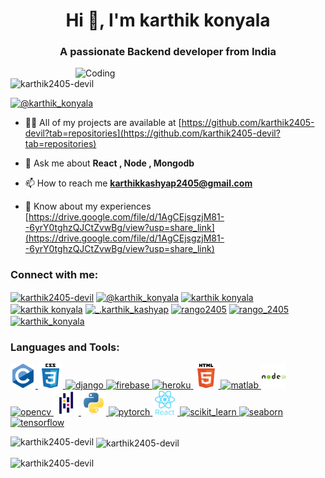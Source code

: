 <h1 align="center">Hi 👋, I'm karthik konyala</h1>
<h3 align="center">A passionate Backend developer from India</h3>
<img align ="right" alt="Coding" width="400" src="https://media2.giphy.com/media/qgQUggAC3Pfv687qPC/giphy.gif?cid=790b7611216a6ab6102febd1c18ec6f66603dcbcc759cf87&rid=giphy.gif&ct=g">
<p align="left"> <img src="https://komarev.com/ghpvc/?username=karthik2405-devil&label=Profile%20views&color=0e75b6&style=flat" alt="karthik2405-devil" /> </p>

<p align="left"> <a href="https://twitter.com/@karthik_konyala" target="blank"><img src="https://img.shields.io/twitter/follow/@karthik_konyala?logo=twitter&style=for-the-badge" alt="@karthik_konyala" /></a> </p>

- 👨‍💻 All of my projects are available at [https://github.com/karthik2405-devil?tab=repositories](https://github.com/karthik2405-devil?tab=repositories)

- 💬 Ask me about **React , Node , Mongodb**

- 📫 How to reach me **karthikkashyap2405@gmail.com**

- 📄 Know about my experiences [https://drive.google.com/file/d/1AgCEjsgzjM81--6yrY0tghzQJCtZvwBg/view?usp=share_link](https://drive.google.com/file/d/1AgCEjsgzjM81--6yrY0tghzQJCtZvwBg/view?usp=share_link)

<h3 align="left">Connect with me:</h3>
<p align="left">
<a href="https://codepen.io/karthik2405-devil" target="blank"><img align="center" src="https://raw.githubusercontent.com/rahuldkjain/github-profile-readme-generator/master/src/images/icons/Social/codepen.svg" alt="karthik2405-devil" height="30" width="40" /></a>
<a href="https://twitter.com/@karthik_konyala" target="blank"><img align="center" src="https://raw.githubusercontent.com/rahuldkjain/github-profile-readme-generator/master/src/images/icons/Social/twitter.svg" alt="@karthik_konyala" height="30" width="40" /></a>
<a href="https://linkedin.com/in/karthik konyala" target="blank"><img align="center" src="https://raw.githubusercontent.com/rahuldkjain/github-profile-readme-generator/master/src/images/icons/Social/linked-in-alt.svg" alt="karthik konyala" height="30" width="40" /></a>
<a href="https://stackoverflow.com/users/karthik konyala" target="blank"><img align="center" src="https://raw.githubusercontent.com/rahuldkjain/github-profile-readme-generator/master/src/images/icons/Social/stack-overflow.svg" alt="karthik konyala" height="30" width="40" /></a>
<a href="https://instagram.com/_.karthik_kashyap" target="blank"><img align="center" src="https://raw.githubusercontent.com/rahuldkjain/github-profile-readme-generator/master/src/images/icons/Social/instagram.svg" alt="_.karthik_kashyap" height="30" width="40" /></a>
<a href="https://www.codechef.com/users/rango2405" target="blank"><img align="center" src="https://cdn.jsdelivr.net/npm/simple-icons@3.1.0/icons/codechef.svg" alt="rango2405" height="30" width="40" /></a>
<a href="https://codeforces.com/profile/rango_2405" target="blank"><img align="center" src="https://raw.githubusercontent.com/rahuldkjain/github-profile-readme-generator/master/src/images/icons/Social/codeforces.svg" alt="rango_2405" height="30" width="40" /></a>
<a href="https://www.leetcode.com/karthik_konyala" target="blank"><img align="center" src="https://raw.githubusercontent.com/rahuldkjain/github-profile-readme-generator/master/src/images/icons/Social/leet-code.svg" alt="karthik_konyala" height="30" width="40" /></a>
</p>

<h3 align="left">Languages and Tools:</h3>
<p align="left"> <a href="https://www.cprogramming.com/" target="_blank" rel="noreferrer"> <img src="https://raw.githubusercontent.com/devicons/devicon/master/icons/c/c-original.svg" alt="c" width="40" height="40"/> </a> <a href="https://www.w3schools.com/css/" target="_blank" rel="noreferrer"> <img src="https://raw.githubusercontent.com/devicons/devicon/master/icons/css3/css3-original-wordmark.svg" alt="css3" width="40" height="40"/> </a> <a href="https://www.djangoproject.com/" target="_blank" rel="noreferrer"> <img src="https://cdn.worldvectorlogo.com/logos/django.svg" alt="django" width="40" height="40"/> </a> <a href="https://firebase.google.com/" target="_blank" rel="noreferrer"> <img src="https://www.vectorlogo.zone/logos/firebase/firebase-icon.svg" alt="firebase" width="40" height="40"/> </a> <a href="https://heroku.com" target="_blank" rel="noreferrer"> <img src="https://www.vectorlogo.zone/logos/heroku/heroku-icon.svg" alt="heroku" width="40" height="40"/> </a> <a href="https://www.w3.org/html/" target="_blank" rel="noreferrer"> <img src="https://raw.githubusercontent.com/devicons/devicon/master/icons/html5/html5-original-wordmark.svg" alt="html5" width="40" height="40"/> </a> <a href="https://www.mathworks.com/" target="_blank" rel="noreferrer"> <img src="https://upload.wikimedia.org/wikipedia/commons/2/21/Matlab_Logo.png" alt="matlab" width="40" height="40"/> </a> <a href="https://nodejs.org" target="_blank" rel="noreferrer"> <img src="https://raw.githubusercontent.com/devicons/devicon/master/icons/nodejs/nodejs-original-wordmark.svg" alt="nodejs" width="40" height="40"/> </a> <a href="https://opencv.org/" target="_blank" rel="noreferrer"> <img src="https://www.vectorlogo.zone/logos/opencv/opencv-icon.svg" alt="opencv" width="40" height="40"/> </a> <a href="https://pandas.pydata.org/" target="_blank" rel="noreferrer"> <img src="https://raw.githubusercontent.com/devicons/devicon/2ae2a900d2f041da66e950e4d48052658d850630/icons/pandas/pandas-original.svg" alt="pandas" width="40" height="40"/> </a> <a href="https://www.python.org" target="_blank" rel="noreferrer"> <img src="https://raw.githubusercontent.com/devicons/devicon/master/icons/python/python-original.svg" alt="python" width="40" height="40"/> </a> <a href="https://pytorch.org/" target="_blank" rel="noreferrer"> <img src="https://www.vectorlogo.zone/logos/pytorch/pytorch-icon.svg" alt="pytorch" width="40" height="40"/> </a> <a href="https://reactjs.org/" target="_blank" rel="noreferrer"> <img src="https://raw.githubusercontent.com/devicons/devicon/master/icons/react/react-original-wordmark.svg" alt="react" width="40" height="40"/> </a> <a href="https://scikit-learn.org/" target="_blank" rel="noreferrer"> <img src="https://upload.wikimedia.org/wikipedia/commons/0/05/Scikit_learn_logo_small.svg" alt="scikit_learn" width="40" height="40"/> </a> <a href="https://seaborn.pydata.org/" target="_blank" rel="noreferrer"> <img src="https://seaborn.pydata.org/_images/logo-mark-lightbg.svg" alt="seaborn" width="40" height="40"/> </a> <a href="https://www.tensorflow.org" target="_blank" rel="noreferrer"> <img src="https://www.vectorlogo.zone/logos/tensorflow/tensorflow-icon.svg" alt="tensorflow" width="40" height="40"/> </a> </p>

<p><img align="left" src="https://github-readme-stats.vercel.app/api/top-langs?username=karthik2405-devil&show_icons=true&locale=en&layout=compact" alt="karthik2405-devil" /></p>

<p>&nbsp;<img align="center" src="https://github-readme-stats.vercel.app/api?username=karthik2405-devil&show_icons=true&locale=en" alt="karthik2405-devil" /></p>

<p><img align="center" src="https://github-readme-streak-stats.herokuapp.com/?user=karthik2405-devil&" alt="karthik2405-devil" /></p>
